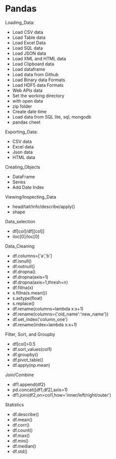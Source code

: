 # Pandas

Loading_Data:
   - Load CSV data
   - Load Table data
   - Load Excel Data
   - Load SQL data
   - Load JSON data
   - Load XML and HTML data
   - Load Clipboard data
   - Load dataframe
   - Load data from Github
   - Load Binary data Formats
   - Load HDF5 data Formats
   - Web APIs data
   - Set the working directory
   - with open data
   - zip folder
   - Create date time
   - Load data from SQL lite, sql, mongodb
   - pandas cheet

Exporting_Data:
   - CSV data 
   - Excel data
   - Json data
   - HTML data

Creating_Objects
   - DataFrame 
   - Series 
   - Add Date Index
   
Viewing/Inspecting_Data
   - head/tail/info/describe/apply()
   - shape

Data_selection
   - df[col]/df[[col]]
   - iloc[0]/loc[0]

Data_Cleaning
   - df.columns=['a','b']
   - df.isnull()
   - df.notnull()
   - df.dropna()
   - df.dropna(axis=1)
   - df.dropna(axis=1,thresh=n)
   - df.fillna(x)
   - s.fillna(s.mean())
   - s.astype(float)
   - s.replace()
   - df.rename(columns=lambda x:x+1)
   - df.rename(columns={'old_name':'new_name'})
   - df.set_index('column_one')
   - df.rename(index=lambda x:x+1)

Filter, Sort, and Groupby
   - df[col]>0.5
   - df.sort_values(col1)
   - df.groupby()
   - df.pivot_table()
   - df.apply(np.mean)

Join/Combine
   - df1.append(df2)
   - pd.concat([df1,df2],axis=1)
   - df1.join(df2,on=col1,how='inner/left/right/outer')

Statistics
   - df.describe()
   - df.mean()
   - df.corr()
   - df.count()
   - df.max()
   - df.min()
   - df.median()
   - df.std()
